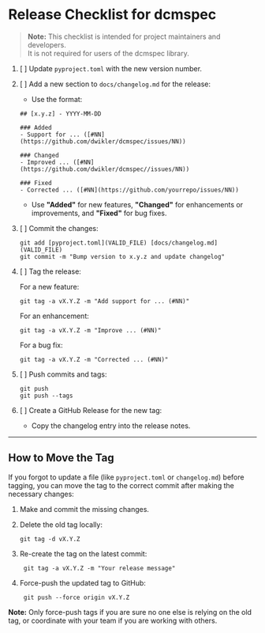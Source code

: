 # Release Checklist for dcmspec

> **Note:** This checklist is intended for project maintainers and developers.  
> It is not required for users of the dcmspec library.

1. [ ] Update `pyproject.toml` with the new version number.
2. [ ] Add a new section to `docs/changelog.md` for the release:

   - Use the format:

   ```
   ## [x.y.z] - YYYY-MM-DD

   ### Added
   - Support for ... ([#NN](https://github.com/dwikler/dcmspec/issues/NN))

   ### Changed
   - Improved ... ([#NN](https://github.com/dwikler/dcmspec//issues/NN))

   ### Fixed
   - Corrected ... ([#NN](https://github.com/yourrepo/issues/NN))
   ```

   - Use **"Added"** for new features, **"Changed"** for enhancements or improvements, and **"Fixed"** for bug fixes.

3. [ ] Commit the changes:
   ```
   git add [pyproject.toml](VALID_FILE) [docs/changelog.md](VALID_FILE)
   git commit -m "Bump version to x.y.z and update changelog"
   ```
4. [ ] Tag the release:

   For a new feature:

   ```
   git tag -a vX.Y.Z -m "Add support for ... (#NN)"
   ```

   For an enhancement:

   ```
   git tag -a vX.Y.Z -m "Improve ... (#NN)"
   ```

   For a bug fix:

   ```
   git tag -a vX.Y.Z -m "Corrected ... (#NN)"
   ```

5. [ ] Push commits and tags:
   ```
   git push
   git push --tags
   ```
6. [ ] Create a GitHub Release for the new tag:
   - Copy the changelog entry into the release notes.

---

## How to Move the Tag

If you forgot to update a file (like `pyproject.toml` or `changelog.md`) before tagging, you can move the tag to the correct commit after making the necessary changes:

1. Make and commit the missing changes.

2. Delete the old tag locally:

   ```
   git tag -d vX.Y.Z
   ```

3. Re-create the tag on the latest commit:

   ```
    git tag -a vX.Y.Z -m "Your release message"
   ```

4. Force-push the updated tag to GitHub:

   ```
    git push --force origin vX.Y.Z
   ```

**Note:** Only force-push tags if you are sure no one else is relying on the old tag, or coordinate with your team if you are working with others.
